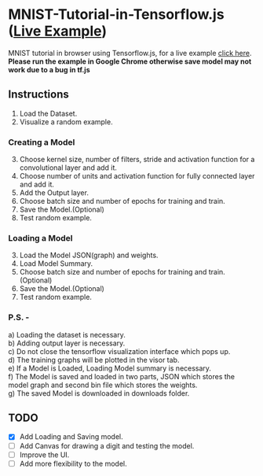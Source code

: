 # MNIST-Tutorial-in-Tensorflow.js ([Live Example]( https://alishdipani.github.io/MNIST-Tutorial-in-Tensorflow.js/ ))
MNIST tutorial in browser using Tensorflow.js, for a live example [click here](https://alishdipani.github.io/MNIST-Tutorial-in-Tensorflow.js/).  
**Please run the example in Google Chrome otherwise save model may not work due to a bug in tf.js**

## Instructions
1. Load the Dataset.  
2. Visualize a random example.
### Creating a Model  
3. Choose kernel size, number of filters, stride and activation function for a convolutional layer and add it.  
4. Choose number of units and activation function for fully connected layer and add it.  
5. Add the Output layer.  
6. Choose batch size and number of epochs for training and train.
7. Save the Model.(Optional)  
8. Test random example.
### Loading a Model  
3. Load the Model JSON(graph) and weights.
4. Load Model Summary.  
5. Choose batch size and number of epochs for training and train.(Optional)
6. Save the Model.(Optional)  
7. Test random example.

### P.S. -   
a) Loading the dataset is necessary.  
b) Adding output layer is necessary.  
c) Do not close the tensorflow visualization interface which pops up.  
d) The training graphs will be plotted in the visor tab.  
e) If a Model is Loaded, Loading Model summary is necessary.  
f) The Model is saved and loaded in two parts, JSON which stores the model graph and second bin file which stores the weights.  
g) The saved Model is downloaded in downloads folder. 

## TODO
- [x] Add Loading and Saving model.  
- [ ] Add Canvas for drawing a digit and testing the model.  
- [ ] Improve the UI.  
- [ ] Add more flexibility to the model.

